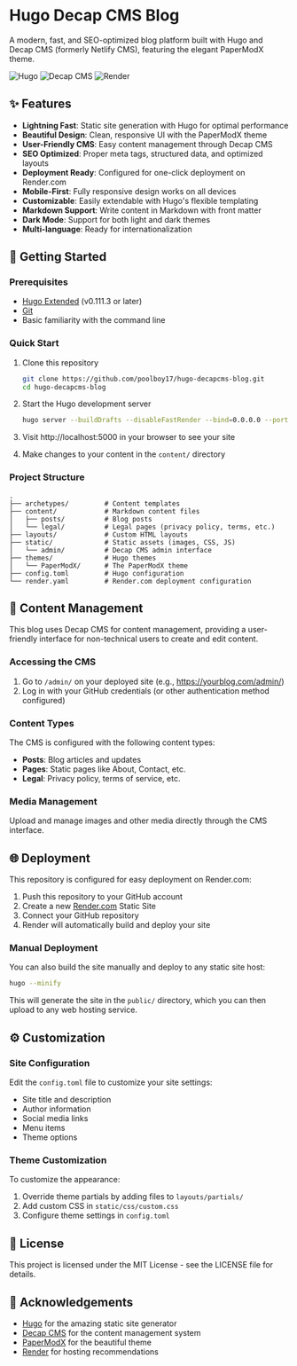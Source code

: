 # Hugo Decap CMS Blog

A modern, fast, and SEO-optimized blog platform built with Hugo and Decap CMS (formerly Netlify CMS), featuring the elegant PaperModX theme.

![Hugo](https://img.shields.io/badge/Hugo-FF4088?style=for-the-badge&logo=hugo&logoColor=white)
![Decap CMS](https://img.shields.io/badge/Decap_CMS-00C7B7?style=for-the-badge&logo=netlify&logoColor=white)
![Render](https://img.shields.io/badge/Render-46E3B7?style=for-the-badge&logo=render&logoColor=white)

## ✨ Features

- **Lightning Fast**: Static site generation with Hugo for optimal performance
- **Beautiful Design**: Clean, responsive UI with the PaperModX theme
- **User-Friendly CMS**: Easy content management through Decap CMS
- **SEO Optimized**: Proper meta tags, structured data, and optimized layouts
- **Deployment Ready**: Configured for one-click deployment on Render.com
- **Mobile-First**: Fully responsive design works on all devices
- **Customizable**: Easily extendable with Hugo's flexible templating
- **Markdown Support**: Write content in Markdown with front matter
- **Dark Mode**: Support for both light and dark themes
- **Multi-language**: Ready for internationalization

## 🚀 Getting Started

### Prerequisites

- [Hugo Extended](https://gohugo.io/getting-started/installing/) (v0.111.3 or later)
- [Git](https://git-scm.com/)
- Basic familiarity with the command line

### Quick Start

1. Clone this repository
   ```bash
   git clone https://github.com/poolboy17/hugo-decapcms-blog.git
   cd hugo-decapcms-blog
   ```

2. Start the Hugo development server
   ```bash
   hugo server --buildDrafts --disableFastRender --bind=0.0.0.0 --port=5000
   ```

3. Visit http://localhost:5000 in your browser to see your site

4. Make changes to your content in the `content/` directory

### Project Structure

```
.
├── archetypes/         # Content templates
├── content/            # Markdown content files
│   ├── posts/          # Blog posts
│   └── legal/          # Legal pages (privacy policy, terms, etc.)
├── layouts/            # Custom HTML layouts
├── static/             # Static assets (images, CSS, JS)
│   └── admin/          # Decap CMS admin interface
├── themes/             # Hugo themes
│   └── PaperModX/      # The PaperModX theme
├── config.toml         # Hugo configuration
└── render.yaml         # Render.com deployment configuration
```

## 📝 Content Management

This blog uses Decap CMS for content management, providing a user-friendly interface for non-technical users to create and edit content.

### Accessing the CMS

1. Go to `/admin/` on your deployed site (e.g., https://yourblog.com/admin/)
2. Log in with your GitHub credentials (or other authentication method configured)

### Content Types

The CMS is configured with the following content types:

- **Posts**: Blog articles and updates
- **Pages**: Static pages like About, Contact, etc.
- **Legal**: Privacy policy, terms of service, etc.

### Media Management

Upload and manage images and other media directly through the CMS interface.

## 🌐 Deployment

This repository is configured for easy deployment on Render.com:

1. Push this repository to your GitHub account
2. Create a new [Render.com](https://render.com) Static Site
3. Connect your GitHub repository
4. Render will automatically build and deploy your site

### Manual Deployment

You can also build the site manually and deploy to any static site host:

```bash
hugo --minify
```

This will generate the site in the `public/` directory, which you can then upload to any web hosting service.

## ⚙️ Customization

### Site Configuration

Edit the `config.toml` file to customize your site settings:

- Site title and description
- Author information
- Social media links
- Menu items
- Theme options

### Theme Customization

To customize the appearance:

1. Override theme partials by adding files to `layouts/partials/`
2. Add custom CSS in `static/css/custom.css`
3. Configure theme settings in `config.toml`

## 📄 License

This project is licensed under the MIT License - see the LICENSE file for details.

## 🙏 Acknowledgements

- [Hugo](https://gohugo.io/) for the amazing static site generator
- [Decap CMS](https://decapcms.org/) for the content management system
- [PaperModX](https://github.com/reorx/hugo-PaperModX) for the beautiful theme
- [Render](https://render.com) for hosting recommendations